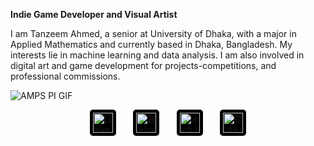 **Indie Game Developer and Visual Artist**

I am Tanzeem Ahmed, a senior at University of Dhaka, with a major in Applied
Mathematics and currently based in Dhaka, Bangladesh. My interests lie in machine
learning and data analysis. I am also involved in digital art and game development for
projects-competitions, and professional commissions.

![AMPS PI GIF](assets/amps-pi.gif)

<!-- Social icons section -->
<p align="center">
  <a href="https://www.linkedin.com/in/tanzeemsakib/"><img width="32px" alt="LinkedIn" title="LinkedIn" src="https://img.icons8.com/ios/452/linkedin.png" style="background-color:black; border-radius:5px; padding:5px;"/></a>
  &#8287;&#8287;&#8287;&#8287;&#8287;
  <a href="https://www.behance.net/tanzeemsakib"><img width="32px" alt="Behance" title="Behance" src="https://img.icons8.com/ios/452/behance.png" style="background-color:black; border-radius:5px; padding:5px;"/></a>
  &#8287;&#8287;&#8287;&#8287;&#8287;
  <a href="https://tanzeem-ahmed-sakib.itch.io/"><img width="32px" alt="itch.io" title="itch.io" src="https://img.icons8.com/ios/452/itch-io.png" style="background-color:black; border-radius:5px; padding:5px;"/></a>
  &#8287;&#8287;&#8287;&#8287;&#8287;
  <a href="https://tanzeemsakib.github.io/"><img width="32px" alt="GitHub" title="Portfolio" src="https://img.icons8.com/ios/452/github.png" style="background-color:black; border-radius:5px; padding:5px;"/></a>
</p>
